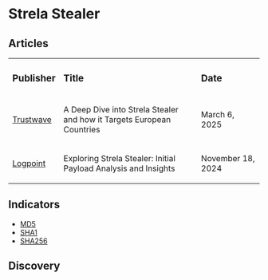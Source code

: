 # Strela Stealer

## Articles
<table>
  <tr>
    <td>
      <h3>Publisher</h3>
    </td>
    <td>
      <h3>Title</h3>
    </td>
    <td>
      <h3>Date</h3>
    </td>
  </tr>
  <tr>
    <td>
      <a href="https://www.trustwave.com/en-us/resources/blogs/spiderlabs-blog/a-deep-dive-into-strela-stealer-and-how-it-targets-european-countries/">Trustwave</a>
    </td>
    <td>
      <p>A Deep Dive into Strela Stealer and how it Targets European Countries</p>
    </td>
    <td>
      <p>March 6, 2025</p>
    </td>
  </tr>
  <tr>
    <td>
      <a href="https://www.logpoint.com/en/blog/strela-a-newcomer-in-stealer-family/">Logpoint</a>
    </td>
    <td>
      <p>Exploring Strela Stealer: Initial Payload Analysis and Insights</p>
    </td>
    <td>
      <p>November 18, 2024</p>
    </td>
  </tr>
</table>


## Indicators
- <a href="https://github.com/PudgyDragon/IOCs/blob/main/All/StrelaStealer/samples.md5">MD5</a>
- <a href="https://github.com/PudgyDragon/IOCs/blob/main/All/StrelaStealer/samples.sha1">SHA1</a>
- <a href="https://github.com/PudgyDragon/IOCs/blob/main/All/StrelaStealer/samples.sha256">SHA256</a>


## Discovery
